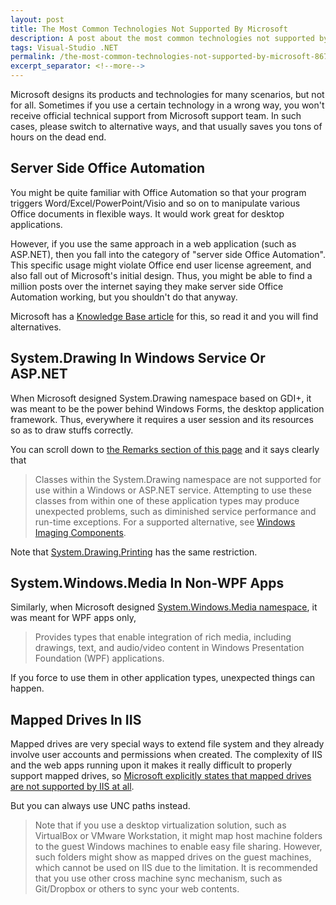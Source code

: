 ```yaml
---
layout: post
title: The Most Common Technologies Not Supported By Microsoft
description: A post about the most common technologies not supported by Microsoft and how to work around them.
tags: Visual-Studio .NET
permalink: /the-most-common-technologies-not-supported-by-microsoft-8675c409bde2
excerpt_separator: <!--more-->
---
```


Microsoft designs its products and technologies for many scenarios, but not for all. Sometimes if you use a certain technology in a wrong way, you won't receive official technical support from Microsoft support team. In such cases, please switch to alternative ways, and that usually saves you tons of hours on the dead end.
<!--more-->

## Server Side Office Automation
You might be quite familiar with Office Automation so that your program triggers Word/Excel/PowerPoint/Visio and so on to manipulate various Office documents in flexible ways. It would work great for desktop applications.

However, if you use the same approach in a web application (such as ASP.NET), then you fall into the category of "server side Office Automation". This specific usage might violate Office end user license agreement, and also fall out of Microsoft's initial design. Thus, you might be able to find a million posts over the internet saying they make server side Office Automation working, but you shouldn't do that anyway.

Microsoft has a [Knowledge Base article](https://support.microsoft.com/kb/257757) for this, so read it and you will find alternatives.

## System.Drawing In Windows Service Or ASP.NET
When Microsoft designed System.Drawing namespace based on GDI+, it was meant to be the power behind Windows Forms, the desktop application framework. Thus, everywhere it requires a user session and its resources so as to draw stuffs correctly.

You can scroll down to [the Remarks section of this page](https://docs.microsoft.com/dotnet/api/system.drawing?view=netframework-4.7.1) and it says clearly that

> Classes within the System.Drawing namespace are not supported for use within a Windows or ASP.NET service. Attempting to use these classes from within one of these application types may produce unexpected problems, such as diminished service performance and run-time exceptions. For a supported alternative, see [Windows Imaging Components](https://msdn.microsoft.com/library/windows/desktop/ee719654(v=vs.85).aspx).

Note that [System.Drawing.Printing](https://docs.microsoft.com/dotnet/api/system.drawing.printing?view=netframework-4.7.2) has the same restriction.

## System.Windows.Media In Non-WPF Apps
Similarly, when Microsoft designed [System.Windows.Media namespace](https://docs.microsoft.com/dotnet/api/system.windows.media?view=netframework-4.7.1), it was meant for WPF apps only,

> Provides types that enable integration of rich media, including drawings, text, and audio/video content in Windows Presentation Foundation (WPF) applications.

If you force to use them in other application types, unexpected things can happen.

## Mapped Drives In IIS
Mapped drives are very special ways to extend file system and they already involve user accounts and permissions when created. The complexity of IIS and the web apps running upon it makes it really difficult to properly support mapped drives, so [Microsoft explicitly states that mapped drives are not supported by IIS at all](https://support.microsoft.com/en-us/help/257174).

But you can always use UNC paths instead.

> Note that if you use a desktop virtualization solution, such as VirtualBox or VMware Workstation, it might map host machine folders to the guest Windows machines to enable easy file sharing. However, such folders might show as mapped drives on the guest machines, which cannot be used on IIS due to the limitation. It is recommended that you use other cross machine sync mechanism, such as Git/Dropbox or others to sync your web contents.
